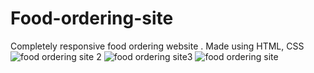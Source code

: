# Food-ordering-site
Completely responsive food ordering website .
Made using HTML, CSS
![food ordering  site 2](https://user-images.githubusercontent.com/58778689/137627630-562b885a-4c61-4c0b-bb93-5e78e858058b.png)
![food ordering site3](https://user-images.githubusercontent.com/58778689/137627635-b152cead-f7b3-4059-abe3-ccb61ec6ca9b.png)
![food ordering site](https://user-images.githubusercontent.com/58778689/137627640-2b396412-4ec0-4e44-b76d-38a3f871f247.png)
